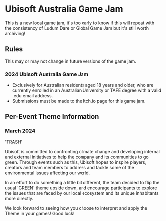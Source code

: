 # Ubisoft Australia Game Jam

This is a new local game jam, it's too early to know if this will repeat with the consistency of Ludum Dare or Global Game Jam but it's still worth archiving!

## Rules

This may or may not change in future versions of the game jam.

### 2024 Ubisoft Australia Game Jam

- Exclusively for Australian residents aged 18 years and older, who are currently enrolled in an Australian University or TAFE degree with a valid .edu email address.
- Submissions must be made to the Itch.io page for this game jam.

## Per-Event Theme Information

### March 2024

'TRASH'

Ubisoft is committed to confronting climate change and developing internal and external initiatives to help the company and its communities to go green. Through events such as this, Ubisoft hopes to inspire players, creators and team members to address and tackle some of the environmental issues affecting our world.

In an effort to do something a little bit different, the team decided to flip the usual 'GREEN' theme upside down, and encourage participants to explore the issues that are faced by our local ecosystem and its unique inhabitants more directly.

We look forward to seeing how you choose to interpret and apply the Theme in your games! Good luck!